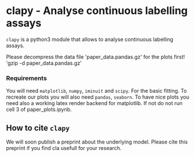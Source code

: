 # clapy - Analyse continuous labelling assays


`clapy` is a python3 module that allows to analyse continuous labelling assays.

Please decompress the data file 'paper_data.pandas.gz' for the plots first! 
'gzip -d paper_data.pandas.gz' 

### Requirements

You will need  `matplotlib`, `numpy`, `iminuit` and `scipy`. For the basic fitting.
To recreate our plots you will also need `pandas`, `seaborn`. 
To have nice plots you need also a working latex render backend for matplotlib.
If not do not run cell 3 of paper_plots.ipynb.

## How to cite `clapy`

We will soon publish a preprint about the underlying model. Please cite this
preprint if you find cla usefull for your research.
